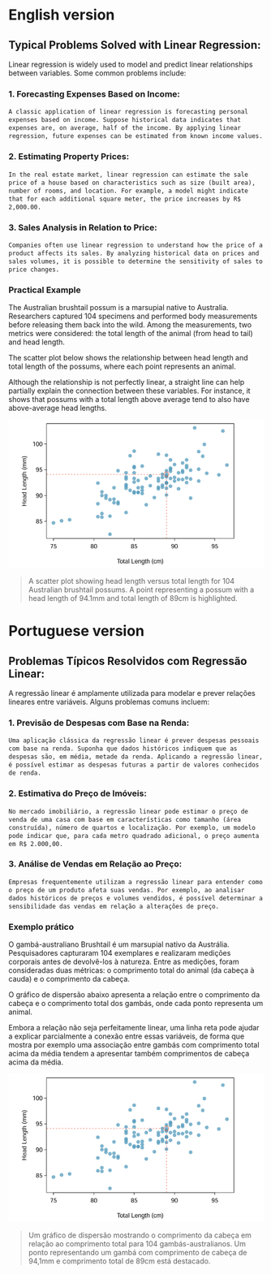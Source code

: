 # English version

## **Typical Problems Solved with Linear Regression:**

Linear regression is widely used to model and predict linear relationships between variables. Some common problems include:

### 1. **Forecasting Expenses Based on Income:**
    
    A classic application of linear regression is forecasting personal expenses based on income. Suppose historical data indicates that expenses are, on average, half of the income. By applying linear regression, future expenses can be estimated from known income values.
    
### 2. **Estimating Property Prices:**
    
    In the real estate market, linear regression can estimate the sale price of a house based on characteristics such as size (built area), number of rooms, and location. For example, a model might indicate that for each additional square meter, the price increases by R$ 2,000.00.
    
### 3. **Sales Analysis in Relation to Price:**
    
    Companies often use linear regression to understand how the price of a product affects its sales. By analyzing historical data on prices and sales volumes, it is possible to determine the sensitivity of sales to price changes.
    

### Practical Example

The Australian brushtail possum is a marsupial native to Australia. Researchers captured 104 specimens and performed body measurements before releasing them back into the wild. Among the measurements, two metrics were considered: the total length of the animal (from head to tail) and head length.

The scatter plot below shows the relationship between head length and total length of the possums, where each point represents an animal.

Although the relationship is not perfectly linear, a straight line can help partially explain the connection between these variables. For instance, it shows that possums with a total length above average tend to also have above-average head lengths.

![image.png](Figures/possum_graph_image.png)

> A scatter plot showing head length versus total length for 104 Australian brushtail possums. A point representing a possum with a head length of 94.1mm and total length of 89cm is highlighted.

# Portuguese version

## **Problemas Típicos Resolvidos com Regressão Linear:**

A regressão linear é amplamente utilizada para modelar e prever relações lineares entre variáveis. Alguns problemas comuns incluem:

### 1. **Previsão de Despesas com Base na Renda:**
    
    Uma aplicação clássica da regressão linear é prever despesas pessoais com base na renda. Suponha que dados históricos indiquem que as despesas são, em média, metade da renda. Aplicando a regressão linear, é possível estimar as despesas futuras a partir de valores conhecidos de renda.
    
### 2. **Estimativa do Preço de Imóveis:**
    
    No mercado imobiliário, a regressão linear pode estimar o preço de venda de uma casa com base em características como tamanho (área construída), número de quartos e localização. Por exemplo, um modelo pode indicar que, para cada metro quadrado adicional, o preço aumenta em R$ 2.000,00.
    
### 3. **Análise de Vendas em Relação ao Preço:**
    
    Empresas frequentemente utilizam a regressão linear para entender como o preço de um produto afeta suas vendas. Por exemplo, ao analisar dados históricos de preços e volumes vendidos, é possível determinar a sensibilidade das vendas em relação a alterações de preço.
    

### Exemplo prático

O gambá-australiano Brushtail é um marsupial nativo da Austrália. Pesquisadores capturaram 104 exemplares e realizaram medições corporais antes de devolvê-los à natureza. Entre as medições, foram consideradas duas métricas: o comprimento total do animal (da cabeça à cauda) e o comprimento da cabeça.

O gráfico de dispersão abaixo apresenta a relação entre o comprimento da cabeça e o comprimento total dos gambás, onde cada ponto representa um animal. 

Embora a relação não seja perfeitamente linear, uma linha reta pode ajudar a explicar parcialmente a conexão entre essas variáveis, de forma que mostra por exemplo uma associação entre gambás com comprimento total acima da média tendem a apresentar também comprimentos de cabeça acima da média.

![image.png](Figures/possum_graph_image.png)

> Um gráfico de dispersão mostrando o comprimento da cabeça em relação ao comprimento total para 104 gambás-australianos. Um ponto representando um gambá com comprimento de cabeça de 94,1mm e comprimento total de 89cm está destacado.
